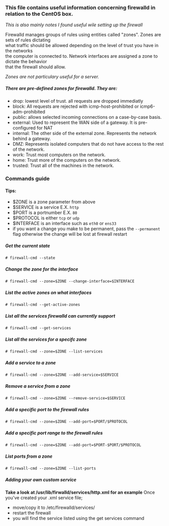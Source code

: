 ### This file contains useful information concerning firewalld in relation to the CentOS box.
*_This is also mainly notes I found useful wile setting up the firewall_*

Firewalld manages groups of rules using entities called "zones". Zones are sets of rules dictating  
what traffic should be allowed depending on the level of trust you have in the networks  
the computer is connected to. Network interfaces are assigned a zone to dictate the behavior  
that the firewall should allow.

*Zones are not particulary useful for a server.*

##### There are pre-defined zones for firewalld. They are:
* drop: lowest level of trust. all requests are dropped immediatly
* block: All requests are rejected with icmp-host-prohibited or icmp6-adm-prohibited
* public: allows selected incoming connections on a case-by-case basis.
* external: Used to represent the WAN side of a gateway. It is pre-configured for NAT
* internal: The other side of the external zone. Represents the network behind a gateway.
* DMZ: Represents isolated computers that do not have access to the rest of the network.
* work: Trust most computers on the network.
* home: Trust more of the computers on the network.
* trusted: Trust all of the machines in the network.

### Commands guide

#### Tips:
* $ZONE is a zone parameter from above
* $SERVICE is a service E.X. `http`
* $PORT is a portnumber E.X. `80`
* $PROTOCOL is either `tcp` or `udp`
* $INTERFACE is an interface such as `eth0` or `ens33`
* if you want a change you make to be permanent, pass the `--permanent` flag otherwise the change will be lost at firewall restart

##### Get the current state
```
# firewall-cmd --state
```

##### Change the zone for the interface
```
# firewall-cmd --zone=$ZONE --change-interface=$INTERFACE
```

##### List the active zones on *what* interfaces
```
# firewall-cmd --get-active-zones
```

##### List all the services firewalld can currently support
```
# firewall-cmd --get-services
```

##### List all the services for a specifc zone
```
# firewall-cmd --zone=$ZONE --list-services
```

##### Add a service to a zone
```
# firewall-cmd --zone=$ZONE --add-service=$SERVICE
```

##### Remove a service from a zone
```
# firewall-cmd --zone=$ZONE --remove-service=$SERVICE
```

##### Add a specific port to the firewall rules
```
# firewall-cmd --zone=$ZONE --add-port=$PORT/$PROTOCOL
```

##### Add a specific port range to the firewall rules
```
# firewall-cmd --zone=$ZONE --add-port=$PORT-$PORT/$PROTOCOL
```

##### List ports from a zone
```
# firewall-cmd --zone=$ZONE --list-ports
```

##### Adding your own custom service
**Take a look at /usr/lib/firwalld/services/http.xml for an example**
Once you've created your .xml service file;
* move/copy it to /etc/firewalld/services/
* restart the firewall
* you will find the service listed using the get services command




